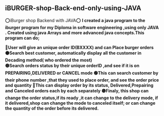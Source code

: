 # <h2> iBURGER-shop-Back-end-only-using-JAVA</h2>
⭕iBurger shop Backend with JAVA⭕
  <b>I created a java program to the iburger program for my Diploma in software engineering ,using only JAVA . Created using java Arrays and more advanced java concepts.This program can do;<b>

🔴User will give an unique order ID(BXXXX) and can Place burger orders       
🟠Search best customer, automatically display all the customer in Decading method( who ordered the most)           
🟡Search orders status by their unique orderID ,and see if it is on PREPAIRING,DELIVERED or CANCEL mode
🟢This can search customer by their phone number ,that they used to place order, and see the order price and quantity
🔵This can display order by its status, Delivered,Prepairing and Canceled orders each by each separately
🟣Finaly, this shop can change the order status,if its ready ,it can change to the delivery mode, if it delivered,shop can change the mode to canceled itself; or can change the quantity of the order before its delivered.
